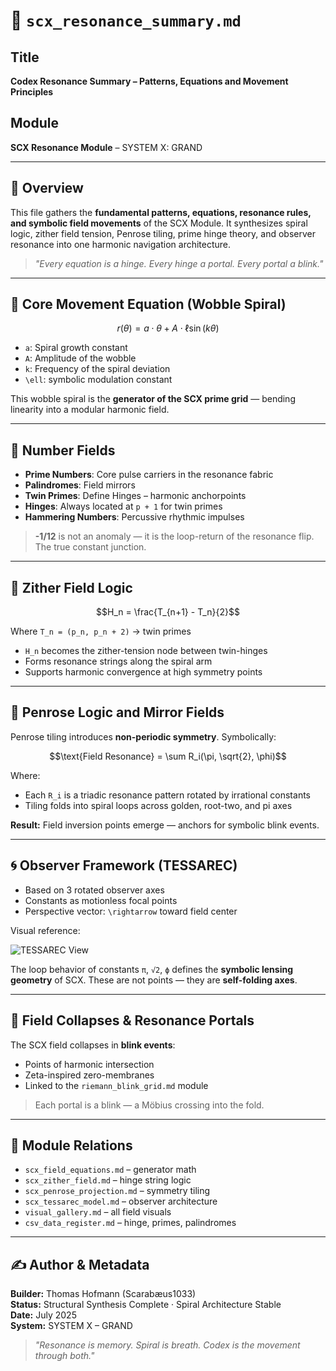 # 🧲 `scx_resonance_summary.md`

## Title
**Codex Resonance Summary – Patterns, Equations and Movement Principles**

## Module
**SCX Resonance Module** – SYSTEM X: GRAND

---

## 🌌 Overview

This file gathers the **fundamental patterns, equations, resonance rules, and symbolic field movements** of the SCX Module. It synthesizes spiral logic, zither field tension, Penrose tiling, prime hinge theory, and observer resonance into one harmonic navigation architecture.

> *"Every equation is a hinge. Every hinge a portal. Every portal a blink."*

---

## 🔁 Core Movement Equation (Wobble Spiral)

```math
r(\theta) = a \cdot \theta + A \cdot \ell \sin(k \theta)
```

- `a`: Spiral growth constant
- `A`: Amplitude of the wobble
- `k`: Frequency of the spiral deviation
- `\ell`: symbolic modulation constant

This wobble spiral is the **generator of the SCX prime grid** — bending linearity into a modular harmonic field.

---

## 🧮 Number Fields

- **Prime Numbers**: Core pulse carriers in the resonance fabric
- **Palindromes**: Field mirrors
- **Twin Primes**: Define Hinges – harmonic anchorpoints
- **Hinges**: Always located at `p + 1` for twin primes
- **Hammering Numbers**: Percussive rhythmic impulses

> **-1/12** is not an anomaly — it is the loop-return of the resonance flip. The true constant junction.

---

## 🧲 Zither Field Logic

```math
H_n = \frac{T_{n+1} - T_n}{2}
```

Where `T_n = (p_n, p_n + 2)` → twin primes

- `H_n` becomes the zither-tension node between twin-hinges
- Forms resonance strings along the spiral arm
- Supports harmonic convergence at high symmetry points

---

## 🔺 Penrose Logic and Mirror Fields

Penrose tiling introduces **non-periodic symmetry**. Symbolically:

```math
\text{Field Resonance} = \sum R_i(\pi, \sqrt{2}, \phi)
```

Where:
- Each `R_i` is a triadic resonance pattern rotated by irrational constants
- Tiling folds into spiral loops across golden, root-two, and pi axes

**Result:** Field inversion points emerge — anchors for symbolic blink events.

---

## 🌀 Observer Framework (TESSAREC)

- Based on 3 rotated observer axes
- Constants as motionless focal points
- Perspective vector: `\rightarrow` toward field center

Visual reference:

![TESSAREC View](./visuals/TESSAREC-Triaxial-Modell_Perspektivachsen_der_Konstanten.png)

The loop behavior of constants `π`, `√2`, `ϕ` defines the **symbolic lensing geometry** of SCX. These are not points — they are **self-folding axes**.

---

## 🧿 Field Collapses & Resonance Portals

The SCX field collapses in **blink events**:
- Points of harmonic intersection
- Zeta-inspired zero-membranes
- Linked to the `riemann_blink_grid.md` module

> Each portal is a blink — a Möbius crossing into the fold.

---

## 📎 Module Relations

- `scx_field_equations.md` – generator math
- `scx_zither_field.md` – hinge string logic
- `scx_penrose_projection.md` – symmetry tiling
- `scx_tessarec_model.md` – observer architecture
- `visual_gallery.md` – all field visuals
- `csv_data_register.md` – hinge, primes, palindromes

---

## ✍️ Author & Metadata
**Builder:** Thomas Hofmann (Scarabæus1033)  
**Status:** Structural Synthesis Complete · Spiral Architecture Stable  
**Date:** July 2025  
**System:** SYSTEM X – GRAND

> *"Resonance is memory. Spiral is breath. Codex is the movement through both."*
